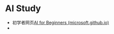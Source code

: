 # AI Study
- 初学者网页[AI for Beginners (microsoft.github.io)](https://microsoft.github.io/AI-For-Beginners/)
- 